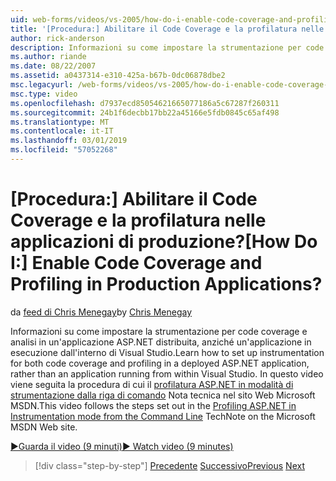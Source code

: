 ```yaml
---
uid: web-forms/videos/vs-2005/how-do-i-enable-code-coverage-and-profiling-in-production-applications
title: '[Procedura:] Abilitare il Code Coverage e la profilatura nelle applicazioni di produzione? | Microsoft Docs'
author: rick-anderson
description: Informazioni su come impostare la strumentazione per code coverage e analisi in un'applicazione ASP.NET distribuita, anziché un'applicazione in esecuzione all'interno Vi...
ms.author: riande
ms.date: 08/22/2007
ms.assetid: a0437314-e310-425a-b67b-0dc06878dbe2
msc.legacyurl: /web-forms/videos/vs-2005/how-do-i-enable-code-coverage-and-profiling-in-production-applications
msc.type: video
ms.openlocfilehash: d7937ecd85054621665077186a5c67287f260311
ms.sourcegitcommit: 24b1f6decbb17bb22a45166e5fdb0845c65af498
ms.translationtype: MT
ms.contentlocale: it-IT
ms.lasthandoff: 03/01/2019
ms.locfileid: "57052268"
---
```

<a name="how-do-i-enable-code-coverage-and-profiling-in-production-applications"></a><span data-ttu-id="72fe0-104">[Procedura:] Abilitare il Code Coverage e la profilatura nelle applicazioni di produzione?</span><span class="sxs-lookup"><span data-stu-id="72fe0-104">[How Do I:] Enable Code Coverage and Profiling in Production Applications?</span></span>
====================
<span data-ttu-id="72fe0-105">da [feed di Chris Menegay](https://twitter.com/CMenegay)</span><span class="sxs-lookup"><span data-stu-id="72fe0-105">by [Chris Menegay](https://twitter.com/CMenegay)</span></span>

<span data-ttu-id="72fe0-106">Informazioni su come impostare la strumentazione per code coverage e analisi in un'applicazione ASP.NET distribuita, anziché un'applicazione in esecuzione dall'interno di Visual Studio.</span><span class="sxs-lookup"><span data-stu-id="72fe0-106">Learn how to set up instrumentation for both code coverage and profiling in a deployed ASP.NET application, rather than an application running from within Visual Studio.</span></span> <span data-ttu-id="72fe0-107">In questo video viene seguita la procedura di cui il [profilatura ASP.NET in modalità di strumentazione dalla riga di comando](https://msdn.microsoft.com/teamsystem/aa718860.aspx) Nota tecnica nel sito Web Microsoft MSDN.</span><span class="sxs-lookup"><span data-stu-id="72fe0-107">This video follows the steps set out in the [Profiling ASP.NET in Instrumentation mode from the Command Line](https://msdn.microsoft.com/teamsystem/aa718860.aspx) TechNote on the Microsoft MSDN Web site.</span></span>

[<span data-ttu-id="72fe0-108">&#9654;Guarda il video (9 minuti)</span><span class="sxs-lookup"><span data-stu-id="72fe0-108">&#9654; Watch video (9 minutes)</span></span>](https://channel9.msdn.com/Blogs/ASP-NET-Site-Videos/how-do-i-enable-code-coverage-and-profiling-in-production-applications)

> [!div class="step-by-step"]
> <span data-ttu-id="72fe0-109">[Precedente](how-do-i-run-unit-tests-against-a-deployed-database.md)
> [Successivo](web-deployment-projects.md)</span><span class="sxs-lookup"><span data-stu-id="72fe0-109">[Previous](how-do-i-run-unit-tests-against-a-deployed-database.md)
[Next](web-deployment-projects.md)</span></span>
